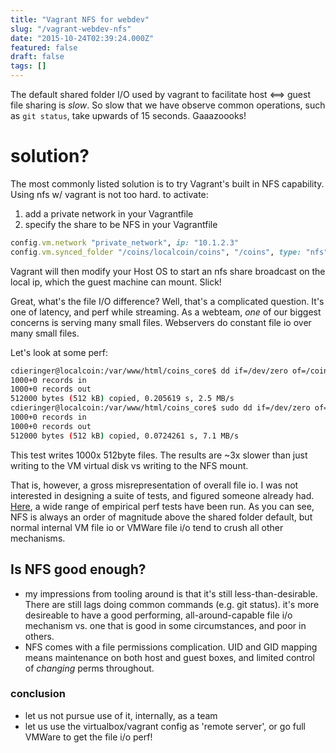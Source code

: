 ```yaml
---
title: "Vagrant NFS for webdev"
slug: "/vagrant-webdev-nfs"
date: "2015-10-24T02:39:24.000Z"
featured: false
draft: false
tags: []
---
```


The default shared folder I/O used by vagrant to facilitate host <==> guest file sharing is _slow_. So slow that we have observe common operations, such as `git status`, take upwards of 15 seconds. Gaaazoooks!

# solution?

The most commonly listed solution is to try Vagrant's built in NFS capability. Using nfs w/ vagrant is not too hard. to activate:

1. add a private network in your Vagrantfile
1. specify the share to be NFS in your Vagrantfile

```rb
config.vm.network "private_network", ip: "10.1.2.3"
config.vm.synced_folder "/coins/localcoin/coins", "/coins", type: "nfs"
```

Vagrant will then modify your Host OS to start an nfs share broadcast on the local ip, which the guest machine can mount. Slick!

Great, what's the file I/O difference? Well, that's a complicated question. It's one of latency, and perf while streaming. As a webteam, _one_ of our biggest concerns is serving many small files. Webservers do constant file io over many small files.

Let's look at some perf:

```bash
cdieringer@localcoin:/var/www/html/coins_core$ dd if=/dev/zero of=/coins/www/html/testfile bs=512 count=1000 oflag=direct
1000+0 records in
1000+0 records out
512000 bytes (512 kB) copied, 0.205619 s, 2.5 MB/s
cdieringer@localcoin:/var/www/html/coins_core$ sudo dd if=/dev/zero of=/root/testfile bs=512 count=1000 oflag=direct
1000+0 records in
1000+0 records out
512000 bytes (512 kB) copied, 0.0724261 s, 7.1 MB/s
```

This test writes 1000x 512byte files. The results are ~3x slower than just writing to the VM virtual disk vs writing to the NFS mount.

That is, however, a gross misrepresentation of overall file io. I was not interested in designing a suite of tests, and figured someone already had. [Here](http://mitchellh.com/comparing-filesystem-performance-in-virtual-machines), a wide range of empirical perf tests have been run. As you can see, NFS is always an order of magnitude above the shared folder default, but normal internal VM file io or VMWare file i/o tend to crush all other mechanisms.

## Is NFS good enough?

- my impressions from tooling around is that it's still less-than-desirable. There are still lags doing common commands (e.g. git status). it's more desireable to have a good performing, all-around-capable file i/o mechanism vs. one that is good in some circumstances, and poor in others.
- NFS comes with a file permissions complication. UID and GID mapping means maintenance on both host and guest boxes, and limited control of _changing_ perms throughout.

### conclusion

- let us not pursue use of it, internally, as a team
- let us use the virtualbox/vagrant config as 'remote server', or go full VMWare to get the file i/o perf!
